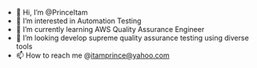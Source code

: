 - 👋 Hi, I’m @PrinceItam
- 👀 I’m interested in Automation Testing 
- 🌱 I’m currently learning AWS Quality Assurance Engineer
- 💞️ I’m looking develop supreme quality assurance testing using diverse tools
- 📫 How to reach me @itamprince@yahoo.com

<!---
PrinceItam/PrinceItam is a ✨ special ✨ repository because its `README.md` (this file) appears on your GitHub profile.
You can click the Preview link to take a look at your changes.
--->
